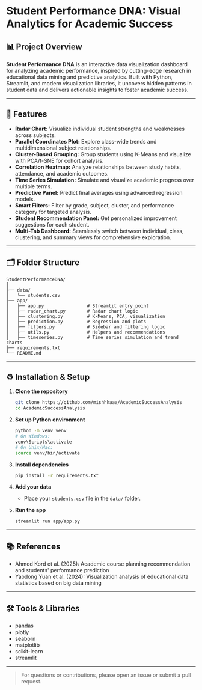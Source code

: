 # Student Performance DNA: Visual Analytics for Academic Success

## 📊 Project Overview

**Student Performance DNA** is an interactive data visualization dashboard for analyzing academic performance, inspired by cutting-edge research in educational data mining and predictive analytics. Built with Python, Streamlit, and modern visualization libraries, it uncovers hidden patterns in student data and delivers actionable insights to foster academic success.

---

## 🚀 Features

- **Radar Chart:** Visualize individual student strengths and weaknesses across subjects.
- **Parallel Coordinates Plot:** Explore class-wide trends and multidimensional subject relationships.
- **Cluster-Based Grouping:** Group students using K-Means and visualize with PCA/t-SNE for cohort analysis.
- **Correlation Heatmap:** Analyze relationships between study habits, attendance, and academic outcomes.
- **Time Series Simulation:** Simulate and visualize academic progress over multiple terms.
- **Predictive Panel:** Predict final averages using advanced regression models.
- **Smart Filters:** Filter by grade, subject, cluster, and performance category for targeted analysis.
- **Student Recommendation Panel:** Get personalized improvement suggestions for each student.
- **Multi-Tab Dashboard:** Seamlessly switch between individual, class, clustering, and summary views for comprehensive exploration.

---

## 🗂️ Folder Structure

```
StudentPerformanceDNA/
│
├── data/
│   └── students.csv
├── app/
│   ├── app.py                # Streamlit entry point
│   ├── radar_chart.py        # Radar chart logic
│   ├── clustering.py         # K-Means, PCA, visualization
│   ├── prediction.py         # Regression and plots
│   ├── filters.py            # Sidebar and filtering logic
│   ├── utils.py              # Helpers and recommendations
│   ├── timeseries.py         # Time series simulation and trend charts
├── requirements.txt
└── README.md
```

---

## ⚙️ Installation & Setup

1. **Clone the repository**
    ```bash
    git clone https://github.com/mishhkaaa/AcademicSuccessAnalysis
    cd AcademicSuccessAnalysis
    ```

2. **Set up Python environment**
    ```bash
    python -m venv venv
    # On Windows:
    venv\Scripts\activate
    # On Unix/Mac:
    source venv/bin/activate
    ```

3. **Install dependencies**
    ```bash
    pip install -r requirements.txt
    ```

4. **Add your data**
    - Place your `students.csv` file in the `data/` folder.

5. **Run the app**
    ```bash
    streamlit run app/app.py
    ```

---

## 📚 References

- Ahmed Kord et al. (2025): Academic course planning recommendation and students' performance prediction
- Yaodong Yuan et al. (2024): Visualization analysis of educational data statistics based on big data mining

---

## 🛠️ Tools & Libraries

- pandas
- plotly
- seaborn
- matplotlib
- scikit-learn
- streamlit

---

> For questions or contributions, please open an issue or submit a pull request.
